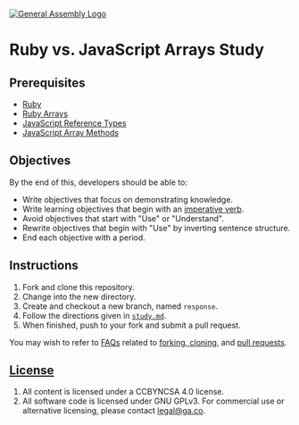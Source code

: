 [![General Assembly Logo](https://camo.githubusercontent.com/1a91b05b8f4d44b5bbfb83abac2b0996d8e26c92/687474703a2f2f692e696d6775722e636f6d2f6b6538555354712e706e67)](https://generalassemb.ly/education/web-development-immersive)

# Ruby vs. JavaScript Arrays Study

## Prerequisites

-   [Ruby](https://github.com/ga-wdi-boston/ruby)
-   [Ruby Arrays](https://github.com/ga-wdi-boston/ruby-arrays)
-   [JavaScript Reference Types](https://github.com/ga-wdi-boston/js-reference-types)
-   [JavaScript Array Methods](https://github.com/ga-wdi-boston/js-array-methods)

## Objectives

By the end of this, developers should be able to:

-   Write objectives that focus on demonstrating knowledge.
-   Write learning objectives that begin with an [imperative
    verb](https://en.wikipedia.org/wiki/Imperative_mood).
-   Avoid objectives that start with "Use" or "Understand".
-   Rewrite objectives that begin with "Use" by inverting sentence structure.
-   End each objective with a period.

## Instructions

1.  Fork and clone this repository.
1.  Change into the new directory.
1.  Create and checkout a new branch, named `response`.
1.  Follow the directions given in [`study.md`](study.md).
1.  When finished, push to your fork and submit a pull request.

You may wish to refer to [FAQs](https://github.com/ga-wdi-boston/meta/wiki/)
related to [forking,
cloning](https://github.com/ga-wdi-boston/meta/wiki/ForkAndClone), and [pull
requests](https://github.com/ga-wdi-boston/meta/wiki/PullRequest).

## [License](LICENSE)

1.  All content is licensed under a CC­BY­NC­SA 4.0 license.
1.  All software code is licensed under GNU GPLv3. For commercial use or
    alternative licensing, please contact legal@ga.co.
